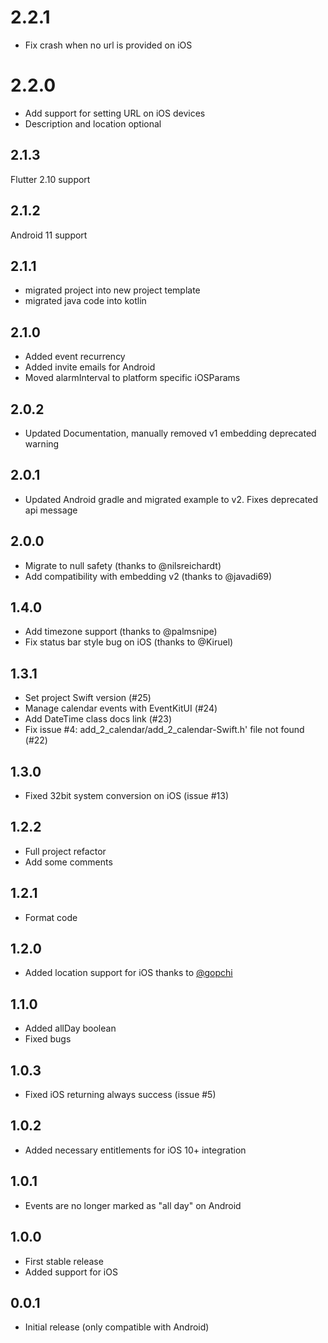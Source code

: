 # 2.2.1
* Fix crash when no url is provided on iOS
# 2.2.0
* Add support for setting URL on iOS devices
* Description and location optional

## 2.1.3
Flutter 2.10 support

## 2.1.2
Android 11 support

## 2.1.1
* migrated project into new project template
* migrated java code into kotlin

## 2.1.0
* Added event recurrency
* Added invite emails for Android
* Moved alarmInterval to platform specific iOSParams

## 2.0.2
* Updated Documentation, manually removed v1 embedding deprecated warning 

## 2.0.1
* Updated Android gradle and migrated example to v2. Fixes deprecated api message

## 2.0.0

* Migrate to null safety (thanks to @nilsreichardt)
* Add compatibility with embedding v2 (thanks to @javadi69)

## 1.4.0

* Add timezone support (thanks to @palmsnipe)
* Fix status bar style bug on iOS (thanks to @Kiruel)

## 1.3.1

* Set project Swift version (#25)
* Manage calendar events with EventKitUI (#24)
* Add DateTime class docs link (#23)
* Fix issue #4: add_2_calendar/add_2_calendar-Swift.h' file not found (#22)

## 1.3.0

* Fixed 32bit system conversion on iOS (issue #13)

## 1.2.2

* Full project refactor
* Add some comments

## 1.2.1

* Format code

## 1.2.0

* Added location support for iOS thanks to [@gopchi](https://github.com/gopchi)

## 1.1.0

* Added allDay boolean
* Fixed bugs

## 1.0.3

* Fixed iOS returning always success (issue #5)

## 1.0.2

* Added necessary entitlements for iOS 10+ integration

## 1.0.1

* Events are no longer marked as "all day" on Android

## 1.0.0

* First stable release
* Added support for iOS

## 0.0.1

* Initial release (only compatible with Android)
